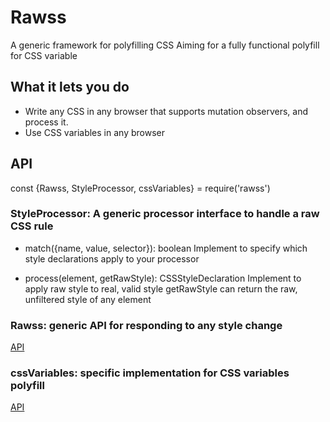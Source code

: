 # Rawss
A generic framework for polyfilling CSS
Aiming for a fully functional polyfill for CSS variable

## What it lets you do
* Write any CSS in any browser that supports mutation observers, and process it. 
* Use CSS variables in any browser

## API
const {Rawss, StyleProcessor, cssVariables} = require('rawss')

### StyleProcessor: A generic processor interface to handle a raw CSS rule
* match({name, value, selector}): boolean
Implement to specify which style declarations apply to your processor

* process(element, getRawStyle): CSSStyleDeclaration
Implement to apply raw style to real, valid style
getRawStyle can return the raw, unfiltered style of any element

### Rawss: generic API for responding to any style change
[API](https://wix.github.io/rawss/docs/modules/_rawss_.html)

### cssVariables: specific implementation for CSS variables polyfill
[API](https://wix.github.io/rawss/docs/modules/_cssvar_.html)

